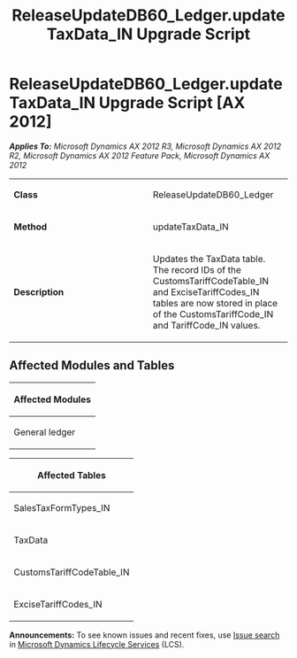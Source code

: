 ﻿---
title: ReleaseUpdateDB60_Ledger.updateTaxData_IN Upgrade Script
TOCTitle: ReleaseUpdateDB60_Ledger.updateTaxData_IN Upgrade Script
ms:assetid: 42c62375-3214-35e4-0af7-875974dd9f1b
ms:mtpsurl: https://msdn.microsoft.com/en-us/library/JJ718855(v=AX.60)
ms:contentKeyID: 49707899
ms.date: 05/18/2015
mtps_version: v=AX.60
---

# ReleaseUpdateDB60\_Ledger.updateTaxData\_IN Upgrade Script [AX 2012]


_**Applies To:** Microsoft Dynamics AX 2012 R3, Microsoft Dynamics AX 2012 R2, Microsoft Dynamics AX 2012 Feature Pack, Microsoft Dynamics AX 2012_

<table>
<colgroup>
<col style="width: 50%" />
<col style="width: 50%" />
</colgroup>
<tbody>
<tr class="odd">
<td><p><strong>Class</strong></p></td>
<td><p>ReleaseUpdateDB60_Ledger</p></td>
</tr>
<tr class="even">
<td><p><strong>Method</strong></p></td>
<td><p>updateTaxData_IN</p></td>
</tr>
<tr class="odd">
<td><p><strong>Description</strong></p></td>
<td><p>Updates the TaxData table. The record IDs of the CustomsTariffCodeTable_IN and ExciseTariffCodes_IN tables are now stored in place of the CustomsTariffCode_IN and TariffCode_IN values.</p></td>
</tr>
</tbody>
</table>


## Affected Modules and Tables

<table>
<colgroup>
<col style="width: 100%" />
</colgroup>
<thead>
<tr class="header">
<th><p>Affected Modules</p></th>
</tr>
</thead>
<tbody>
<tr class="odd">
<td><p>General ledger</p></td>
</tr>
</tbody>
</table>


<table>
<colgroup>
<col style="width: 100%" />
</colgroup>
<thead>
<tr class="header">
<th><p>Affected Tables</p></th>
</tr>
</thead>
<tbody>
<tr class="odd">
<td><p>SalesTaxFormTypes_IN</p></td>
</tr>
<tr class="even">
<td><p>TaxData</p></td>
</tr>
<tr class="odd">
<td><p>CustomsTariffCodeTable_IN</p></td>
</tr>
<tr class="even">
<td><p>ExciseTariffCodes_IN</p></td>
</tr>
</tbody>
</table>

  
**Announcements:** To see known issues and recent fixes, use [Issue search](http://go.microsoft.com/fwlink/?linkid=389258) in [Microsoft Dynamics Lifecycle Services](http://go.microsoft.com/fwlink/?linkid=306505) (LCS).

